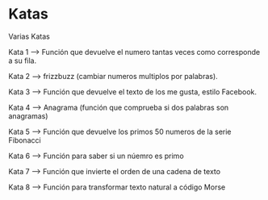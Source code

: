 # Katas
Varias Katas



Kata 1 --> Función que devuelve el numero tantas veces como corresponde a su fila.

Kata 2 --> frizzbuzz (cambiar numeros multiplos por palabras).

Kata 3 --> Función que devuelve el texto de los me gusta, estilo Facebook.

Kata 4 --> Anagrama (función que comprueba si dos palabras son anagramas)

Kata 5 --> Función que devuelve los primos 50 numeros de la serie Fibonacci

Kata 6 --> Función para saber si un núemro es primo

Kata 7 --> Función que invierte el orden de una cadena de texto

Kata 8 --> Función para transformar texto natural a código Morse
